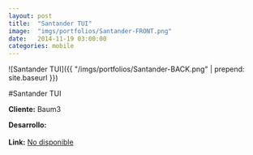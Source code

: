 ```yaml
---
layout:	post
title:	"Santander TUI"
image:	"imgs/portfolios/Santander-FRONT.png"
date:   2014-11-19 03:00:00
categories: mobile
---
```

![Santander TUI]({{ "/imgs/portfolios/Santander-BACK.png" | prepend: site.baseurl }})

#Santander TUI

**Cliente:** Baum3

**Desarrollo:** 
<br><br>
**Link:**
<a class="link" href="#" target="blank"> No disponible</a>